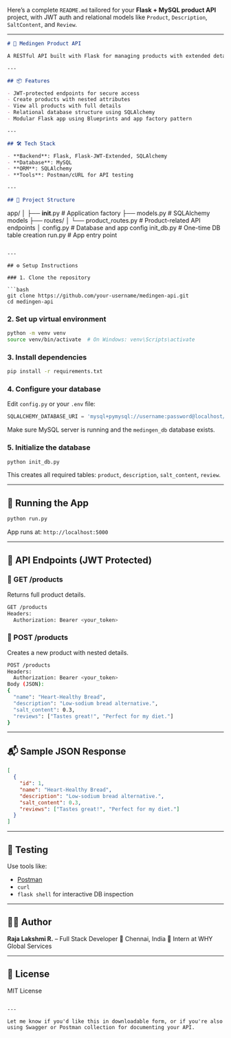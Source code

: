Here’s a complete `README.md` tailored for your **Flask + MySQL product API** project, with JWT auth and relational models like `Product`, `Description`, `SaltContent`, and `Review`.

---

```markdown
# 🧠 Medingen Product API

A RESTful API built with Flask for managing products with extended details like description, salt content, and user reviews. Uses MySQL as the database and JWT for authentication.

---

## 📦 Features

- JWT-protected endpoints for secure access
- Create products with nested attributes
- View all products with full details
- Relational database structure using SQLAlchemy
- Modular Flask app using Blueprints and app factory pattern

---

## 🛠 Tech Stack

- **Backend**: Flask, Flask-JWT-Extended, SQLAlchemy
- **Database**: MySQL
- **ORM**: SQLAlchemy
- **Tools**: Postman/cURL for API testing

---

## 📁 Project Structure

```

app/
│
├── **init**.py        # Application factory
├── models.py          # SQLAlchemy models
├── routes/
│   └── product\_routes.py  # Product-related API endpoints
│
config.py              # Database and app config
init\_db.py             # One-time DB table creation
run.py                 # App entry point

````

---

## ⚙️ Setup Instructions

### 1. Clone the repository

```bash
git clone https://github.com/your-username/medingen-api.git
cd medingen-api
````

### 2. Set up virtual environment

```bash
python -m venv venv
source venv/bin/activate  # On Windows: venv\Scripts\activate
```

### 3. Install dependencies

```bash
pip install -r requirements.txt
```

### 4. Configure your database

Edit `config.py` or your `.env` file:

```python
SQLALCHEMY_DATABASE_URI = 'mysql+pymysql://username:password@localhost/medingen_db'
```

Make sure MySQL server is running and the `medingen_db` database exists.

### 5. Initialize the database

```bash
python init_db.py
```

This creates all required tables: `product`, `description`, `salt_content`, `review`.

---

## 🚀 Running the App

```bash
python run.py
```

App runs at: `http://localhost:5000`

---

## 🔐 API Endpoints (JWT Protected)

### 🔸 GET /products

Returns full product details.

```bash
GET /products
Headers:
  Authorization: Bearer <your_token>
```

### 🔸 POST /products

Creates a new product with nested details.

```bash
POST /products
Headers:
  Authorization: Bearer <your_token>
Body (JSON):
{
  "name": "Heart-Healthy Bread",
  "description": "Low-sodium bread alternative.",
  "salt_content": 0.3,
  "reviews": ["Tastes great!", "Perfect for my diet."]
}
```

---

## 📬 Sample JSON Response

```json
[
  {
    "id": 1,
    "name": "Heart-Healthy Bread",
    "description": "Low-sodium bread alternative.",
    "salt_content": 0.3,
    "reviews": ["Tastes great!", "Perfect for my diet."]
  }
]
```

---

## 🧪 Testing

Use tools like:

* [Postman](https://www.postman.com/)
* `curl`
* `flask shell` for interactive DB inspection

---

## 🙋‍♀️ Author

**Raja Lakshmi R.** – Full Stack Developer
📍 Chennai, India
💼 Intern at WHY Global Services

---

## 📄 License

MIT License

```

---

Let me know if you'd like this in downloadable form, or if you're also using Swagger or Postman collection for documenting your API.
```
